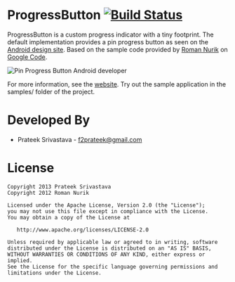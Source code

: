 ProgressButton [![Build Status](https://travis-ci.org/f2prateek/progressbutton.png)](https://travis-ci.org/f2prateek/progressbutton)
==============

ProgressButton is a custom progress indicator with a tiny footprint.
The default implementation provides a pin progress button as seen on the [Android design site][1].
Based on the sample code provided by [Roman Nurik][2] on [Google Code][3].

![Pin Progress Button Android developer][4]

For more information, see the [website][5].
Try out the sample application in the samples/ folder of the project.

Developed By
============

* Prateek Srivastava - <f2prateek@gmail.com>


License
=======

    Copyright 2013 Prateek Srivastava
    Copyright 2012 Roman Nurik

    Licensed under the Apache License, Version 2.0 (the "License");
    you may not use this file except in compliance with the License.
    You may obtain a copy of the License at

       http://www.apache.org/licenses/LICENSE-2.0

    Unless required by applicable law or agreed to in writing, software
    distributed under the License is distributed on an "AS IS" BASIS,
    WITHOUT WARRANTIES OR CONDITIONS OF ANY KIND, either express or implied.
    See the License for the specific language governing permissions and
    limitations under the License.


[1]: https://developer.android.com/design/building-blocks/progress.html#custom-indicators
[2]: https://plus.google.com/+RomanNurik/posts/TbCkqQN4AEk
[3]: https://code.google.com/p/romannurik-code/source/browse/misc/pinprogress
[4]: https://developer.android.com/design/media/progress_activity_custom.png
[5]: http://f2prateek.com/progressbutton/
